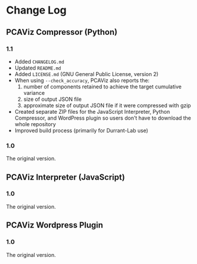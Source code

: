 # Change Log #

## PCAViz Compressor (Python) ##

### 1.1 ###

* Added `CHANGELOG.md`
* Updated `README.md`
* Added `LICENSE.md` (GNU General Public License, version 2)
* When using `--check_accuracy`, PCAViz also reports the:
  1) number of components retained to achieve the target cumulative variance
  2) size of output JSON file
  3) approximate size of output JSON file if it were compressed with gzip
* Created separate ZIP files for the JavaScript Interpreter, Python
  Compressor, and WordPress plugin so users don't have to download the whole
  repository
* Improved build process (primarily for Durrant-Lab use)

### 1.0 ###

The original version.

## PCAViz Interpreter (JavaScript) ##

### 1.0 ###

The original version.

## PCAViz Wordpress Plugin ##

### 1.0 ###

The original version.
